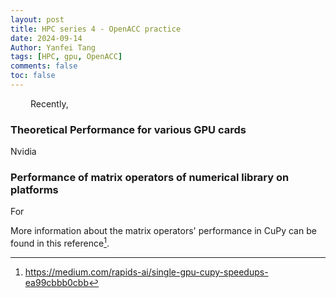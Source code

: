 ```yaml
---
layout: post
title: HPC series 4 - OpenACC practice
date: 2024-09-14
Author: Yanfei Tang
tags: [HPC, gpu, OpenACC]
comments: false
toc: false
---
```


&emsp;&emsp; Recently, 

<!-- more -->

### Theoretical Performance for various GPU cards

Nvidia 




### Performance of matrix operators of numerical library on platforms

For 

More information about the matrix operators' performance in CuPy can be found in this reference[^1].



[^1]: https://medium.com/rapids-ai/single-gpu-cupy-speedups-ea99cbbb0cbb